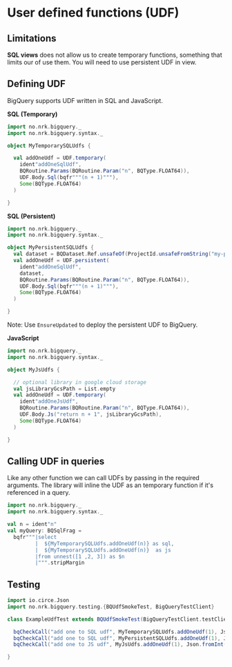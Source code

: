 # User defined functions (UDF)

## Limitations

**SQL views** does not allow us to create temporary functions, something that limits our of use them. You will need to use
persistent UDF in view.

## Defining UDF

BigQuery supports UDF written in SQL and JavaScript. 

**SQL (Temporary)**
```scala mdoc
import no.nrk.bigquery._
import no.nrk.bigquery.syntax._

object MyTemporarySQLUdfs {

  val addOneUdf = UDF.temporary(
    ident"addOneSqlUdf",
    BQRoutine.Params(BQRoutine.Param("n", BQType.FLOAT64)),
    UDF.Body.Sql(bqfr"""(n + 1)"""),
    Some(BQType.FLOAT64)
  )

}
```

**SQL (Persistent)**
```scala mdoc
import no.nrk.bigquery._
import no.nrk.bigquery.syntax._

object MyPersistentSQLUdfs {
  val dataset = BQDataset.Ref.unsafeOf(ProjectId.unsafeFromString("my-project"), "ds1")
  val addOneUdf = UDF.persistent(
    ident"addOneSqlUdf",
    dataset,
    BQRoutine.Params(BQRoutine.Param("n", BQType.FLOAT64)),
    UDF.Body.Sql(bqfr"""(n + 1)"""),
    Some(BQType.FLOAT64)
  )

}
```
Note: Use `EnsureUpdated` to deploy the persistent UDF to BigQuery.


**JavaScript**
```scala mdoc
import no.nrk.bigquery._
import no.nrk.bigquery.syntax._

object MyJsUdfs {

  // optional library in google cloud storage
  val jsLibraryGcsPath = List.empty
  val addOneUdf = UDF.temporary(
    ident"addOneJsUdf",
    BQRoutine.Params(BQRoutine.Param("n", BQType.FLOAT64)),
    UDF.Body.Js("return n + 1", jsLibraryGcsPath),
    Some(BQType.FLOAT64)
  )

}
```

## Calling UDF in queries

Like any other function we can call UDFs by passing in the required arguments. The library will inline the UDF as an 
temporary function if it's referenced in a query.

```scala mdoc
import no.nrk.bigquery._
import no.nrk.bigquery.syntax._

val n = ident"n"
val myQuery: BQSqlFrag =
  bqfr"""|select
         |  ${MyTemporarySQLUdfs.addOneUdf(n)} as sql,
         |  ${MyTemporarySQLUdfs.addOneUdf(n)}  as js
         |from unnest([1 ,2, 3]) as $n
         |""".stripMargin
```

## Testing

```scala
import io.circe.Json
import no.nrk.bigquery.testing.{BQUdfSmokeTest, BigQueryTestClient}

class ExampleUdfTest extends BQUdfSmokeTest(BigQueryTestClient.testClient) {

  bqCheckCall("add one to SQL udf", MyTemporarySQLUdfs.addOneUdf(1), Json.fromInt(2))
  bqCheckCall("add one to SQL udf", MyPersistentSQLUdfs.addOneUdf(1), Json.fromInt(2))
  bqCheckCall("add one to JS udf", MyJsUdfs.addOneUdf(1), Json.fromInt(2))

}
```